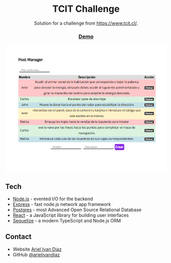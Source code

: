 <!-- Please update value in the {}  -->

<h1 align="center"> TCIT Challenge </h1>

<div align="center">
   Solution for a challenge from  <a href="https://www.tcit.cl/" target="_blank">https://www.tcit.cl/</a>.
</div>

<div align="center">
  <h3>
    <a href="http://93.188.162.212:3017/">
      Demo
    </a>
  </h3>
</div>

![screenshot](https://github.com/arielivandiaz/challenge-tcit/blob/master/readme/screenshot.png?raw=true)



## Tech

- [Node.js] - evented I/O for the backend
- [Express] - fast node.js network app framework
- [Postgres] - most Advanced Open Source Relational Database
- [React] - a JavaScript library for building user interfaces
- [Sequelize] -  a modern TypeScript and Node.js ORM 


## Contact

- Website [Ariel Ivan Diaz](https://arielivandiaz.com/)
- GitHub [@arielivandiaz](https://github.com/arielivandiaz)



[React]: <https://reactjs.org/> 
[Node.js]: <http://nodejs.org>  
[Express]: <http://expressjs.com>
[Postgres]: <https://www.postgresql.org/>
[Sequelize]: <https://sequelize.org/>
   
   

